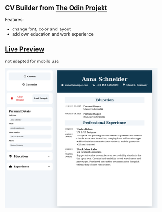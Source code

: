 ## CV Builder from [The Odin Projekt](https://www.theodinproject.com/dashboard "The Odin Project")
Features:
- change font, color and layout
- add own education and work experience


## [Live Preview](https://melodic-fairy-01818e.netlify.app/ "Live Preview")
not adapted for mobile use

![preview](/src/assets/preview.png)